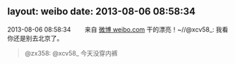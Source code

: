 layout: weibo
date: 2013-08-06 08:58:34
---
<meta name="referrer" content="no-referrer" />

2013-08-06 08:58:34  &nbsp;&nbsp;&nbsp;&nbsp;&nbsp;&nbsp; 来自 <a href="http://weibo.com/" rel="nofollow">微博 weibo.com</a>
干的漂亮！~//@xcv58_: 我看你还是别去北京了。
>  @zx358: @xcv58_ 今天没穿内裤 ​​​
